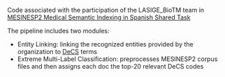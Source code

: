 Code associated with the participation of the LASIGE_BioTM team in [MESINESP2 Medical Semantic Indexing in Spanish Shared Task](https://temu.bsc.es/mesinesp2/)

The pipeline includes two modules:
- Entity Linking: linking the recognized entities provided by the organization to [DeCS](https://decs.bvsalud.org/) terms
- Extreme Multi-Label Classification: preprocesses MESINESP2 corpus files and then assigns each doc the top-20 relevant DeCS codes